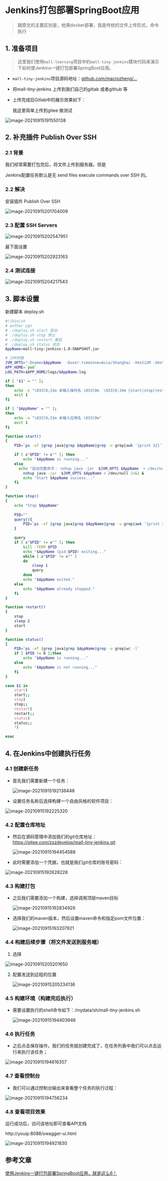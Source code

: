 # Jenkins打包部署SpringBoot应用

>跟原文的主要区别是，他用docker部署，我是传统的文件上传形式，命令执行

## 1. 准备项目

> 这里我们使用`mall-learning`项目中的`mall-tiny-jenkins`模块代码来演示下如何使Jenkins一键打包部署SpringBoot应用。

- `mall-tiny-jenkins`项目源码地址：[github.com/macrozheng/…](https://link.juejin.cn/?target=https%3A%2F%2Fgithub.com%2Fmacrozheng%2Fmall-learning%2Ftree%2Fmaster%2Fmall-tiny-jenkins)

- 将mall-tiny-jenkins 上传到我们自己的gitlab 或者github 等

- 上传完成后Gitlab中的展示效果如下：

  我这里简单上传到gitee 做测试

![image-20210915191550138](https://gitee.com/zszdevelop/blogimage/raw/master/image-20210915191550138.png)

## 2. 补充插件 Publish Over SSH

### 2.1 背景

我们经常需要打包完后，将文件上传到服务器。但是

Jenkins配置任务默认是无 send files execute commands over SSH 的。

### 2.2 解决

安装插件 Publish Over SSH

![image-20210915201704009](https://gitee.com/zszdevelop/blogimage/raw/master/image-20210915201704009.png)

### 2.3 配置 SSH Servers

![image-20210915202547951](https://gitee.com/zszdevelop/blogimage/raw/master/image-20210915202547951.png)

最下面设置

![image-20210915202923163](https://gitee.com/zszdevelop/blogimage/raw/master/image-20210915202923163.png)

### 2.4  测试连接

![image-20210915204217543](https://gitee.com/zszdevelop/blogimage/raw/master/image-20210915204217543.png)

## 3. 脚本设置

新建脚本 deploy.sh

```sh
#!/bin/sh
# author ygn
# ./deploy.sh start 启动
# ./deploy.sh stop 停止
# ./deploy.sh restart 重启
# ./deploy.sh status 状态
AppName=mall-tiny-jenkins-1.0-SNAPSHOT.jar

# JVM参数
JVM_OPTS="-Dname=$AppName  -Duser.timezone=Asia/Shanghai -Xms512M -Xmx512M -XX:PermSize=256M -XX:MaxPermSize=512M -XX:+HeapDumpOnOutOfMemoryError -XX:+PrintGCDateStamps  -XX:+PrintGCDetails -XX:NewRatio=1 -XX:SurvivorRatio=30 -XX:+UseParallelGC -XX:+UseParallelOldGC"
APP_HOME=`pwd`
LOG_PATH=$APP_HOME/logs/$AppName.log

if [ "$1" = "" ];
then
    echo -e "\033[0;31m 未输入操作名 \033[0m  \033[0;34m {start|stop|restart|status} \033[0m"
    exit 1
fi

if [ "$AppName" = "" ];
then
    echo -e "\033[0;31m 未输入应用名 \033[0m"
    exit 1
fi

function start()
{
    PID=`ps -ef |grep java|grep $AppName|grep -v grep|awk '{print $2}'`

	if [ x"$PID" != x"" ]; then
	    echo "$AppName is running..."
	else
	  echo "启动完整命令： nohup java -jar  $JVM_OPTS $AppName  > /dev/null 2>&1 &"
		nohup java -jar  $JVM_OPTS $AppName > /dev/null 2>&1 &
		echo "Start $AppName success..."
	fi
}

function stop()
{
    echo "Stop $AppName"
	
	PID=""
	query(){
		PID=`ps -ef |grep java|grep $AppName|grep -v grep|awk '{print $2}'`
	}

	query
	if [ x"$PID" != x"" ]; then
		kill -TERM $PID
		echo "$AppName (pid:$PID) exiting..."
		while [ x"$PID" != x"" ]
		do
			sleep 1
			query
		done
		echo "$AppName exited."
	else
		echo "$AppName already stopped."
	fi
}

function restart()
{
    stop
    sleep 2
    start
}

function status()
{
    PID=`ps -ef |grep java|grep $AppName|grep -v grep|wc -l`
    if [ $PID != 0 ];then
        echo "$AppName is running..."
    else
        echo "$AppName is not running..."
    fi
}

case $1 in
    start)
    start;;
    stop)
    stop;;
    restart)
    restart;;
    status)
    status;;
    *)

esac

```



## 4. 在Jenkins中创建执行任务

### 4.1 创建新任务

- 首先我们需要新建一个任务：

  ![image-20210915192136448](https://gitee.com/zszdevelop/blogimage/raw/master/image-20210915192136448.png)

- 设置任务名称后选择构建一个自由风格的软件项目：

![image-20210915192225320](https://gitee.com/zszdevelop/blogimage/raw/master/image-20210915192225320.png)

### 4.2 配置仓库地址

- 然后在源码管理中添加我们的git仓库地址：https://gitee.com/zszdevelop/mall-tiny-jenkins.git

  ![image-20210915194454588](https://gitee.com/zszdevelop/blogimage/raw/master/image-20210915194454588.png)

- 此时需要添加一个凭据，也就是我们git仓库的账号密码：

![image-20210915192628228](https://gitee.com/zszdevelop/blogimage/raw/master/image-20210915192628228.png)

### 4.3 构建打包

- 之后我们需要添加一个构建，选择调用顶层maven目标

  ![image-20210915192834926](https://gitee.com/zszdevelop/blogimage/raw/master/image-20210915192834926.png)

- 选择我们的maven版本，然后设置maven命令和指定pom文件位置：

  ![image-20210915193207921](https://gitee.com/zszdevelop/blogimage/raw/master/image-20210915193207921.png)

  


### 4.4 构建后续步骤（将文件发送到服务端）

1. 选择

![image-20210915205201650](https://gitee.com/zszdevelop/blogimage/raw/master/image-20210915205201650.png)

2. 配置发送到远程的位置

   ![image-20210915205234136](https://gitee.com/zszdevelop/blogimage/raw/master/image-20210915205234136.png)

### 4.5 构建环境（构建完后执行）

- 需要设置执行的shell命令如下：/mydata/sh/mall-tiny-jenkins.sh

  ![image-20210915194403946](https://gitee.com/zszdevelop/blogimage/raw/master/image-20210915194403946.png)

### 4.6 执行任务

- 之后点击保存操作，我们的任务就创建完成了，在任务列表中我们可以点击运行来执行该任务；

![image-20210915194616357](https://gitee.com/zszdevelop/blogimage/raw/master/image-20210915194616357.png)

### 4.7 查看控制台

- 我们可以通过控制台输出来查看整个任务的执行过程：

![image-20210915194756234](https://gitee.com/zszdevelop/blogimage/raw/master/image-20210915194756234.png)

### 4.8 查看项目效果

运行成功后，访问该地址即可查看API文档

http://youip:8088/swagger-ui.html

![image-20210915194921830](https://gitee.com/zszdevelop/blogimage/raw/master/image-20210915194921830.png)

## 参考文章

[使用Jenkins一键打包部署SpringBoot应用，就是这么6！](https://juejin.cn/post/6844904022097264648)